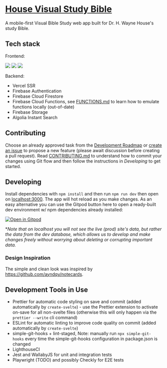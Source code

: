 # [House Visual Study Bible](https://hvsb.app/)

A mobile-first Visual Bible Study web app built for Dr. H. Wayne House's study Bible.

## Tech stack

Frontend:

[<img src="https://img.shields.io/badge/SvelteJS-3-orange.svg"></a>](https://svelte.dev/)
[<img src="https://img.shields.io/badge/SvelteKit-@next-orange.svg"></a>](https://kit.svelte.dev/)
[<img src="https://img.shields.io/badge/Tailwind-3-blue.svg"></a>](https://tailwindcss.com/)

Backend:

- Vercel SSR
- Firebase Authentication
- Firebase Cloud Firestore
- Firebase Cloud Functions, see [FUNCTIONS.md](docs/FUNCTIONS.md) to learn how to emulate functions locally (out-of-date)
- Firebase Storage
- Algolia Instant Search

## Contributing

Choose an already approved task from the [Development Roadmap](https://github.com/HVSBible/hvsb/projects/1) or [create an issue](https://github.com/HVSBible/hvsb/issues/new/choose) to propose a new feature (please await discussion before creating a pull request). Read [CONTRIBUTING.md](docs/CONTRIBUTING.md) to understand how to commit your changes using Git flow and then follow the instructions in _Developing_ to get started.

## Developing

Install dependencies with `npm install` and then run `npm run dev` then open on [localhost:3000](http://localhost:3000). The app will hot reload as you make changes. As an easy alternative you can use the Gitpod button here to open a ready-built dev environment w/ npm dependencies already installed:

[![Open in Gitpod](https://gitpod.io/button/open-in-gitpod.svg)](https://gitpod.io/#https://github.com/HVSBible/hvsb)

\*_Note that on localhost you will not see the live (prod) site's data, but rather the data from the dev database, which allows us to develop and make changes freely without worrying about deleting or corrupting important data._

### Design Inspiration

The simple and clean look was inspired by https://github.com/ayndqy/notecards.

## Development Tools in Use

- Prettier for automatic code styling on save and commit (added automatically by `create-svelte`) - use the Prettier extension to activate on-save for all non-svelte files (otherwise this will only happen via the `prettier --write` cli command)
- ESLint for automatic linting to improve code quality on commit (added automatically by `create-svelte`)
- simple-git-hooks + lint-staged, Note: manually run `npx simple-git-hooks` every time the simple-git-hooks configuration in package.json is changed
- LighthouseCI
- Jest and WallabyJS for unit and integration tests
- Playwright (TODO) and possibly Checkly for E2E tests
